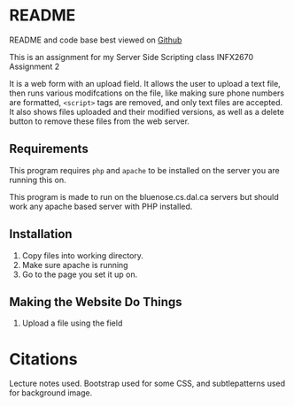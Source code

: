 README
======

README and code base best viewed on [Github](https://github.com/mikenorthorp/INFX2670_Assignment2_Upload_Form)


This is an assignment for my Server Side Scripting class INFX2670 Assignment 2

It is a web form with an upload field. It allows the user to upload a text file, then runs various modifcations on the
file, like making sure phone numbers are formatted, `<script>` tags are removed, and only text files are accepted.
It also shows files uploaded and their modified versions, as well as a delete button to remove these files
from the web server.

Requirements
------------

This program requires `php` and `apache` to be installed on the server you are running this on.

This program is made to run on the bluenose.cs.dal.ca servers but should work any apache based server with PHP installed.

Installation
------------

1. Copy files into working directory.
2. Make sure apache is running
3. Go to the page you set it up on.

Making the Website Do Things
----------------------------

1. Upload a file using the field


Citations
=========
Lecture notes used. Bootstrap used for some CSS, and subtlepatterns used for background image. 





